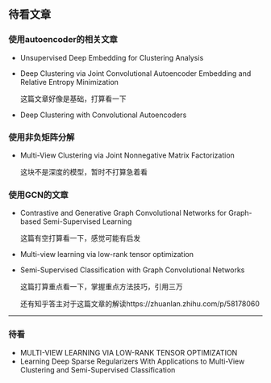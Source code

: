 ## 待看文章

### 使用autoencoder的相关文章

- Unsupervised Deep Embedding for Clustering Analysis

- Deep Clustering via Joint Convolutional Autoencoder Embedding and Relative Entropy Minimization

  这篇文章好像是基础，打算看一下

- Deep Clustering with Convolutional Autoencoders

### 使用非负矩阵分解

- Multi-View Clustering via Joint Nonnegative Matrix Factorization

  这块不是深度的模型，暂时不打算急着看

### 使用GCN的文章

- Contrastive and Generative Graph Convolutional Networks for Graph-based Semi-Supervised Learning

  这篇有空打算看一下，感觉可能有启发
  
- Multi-view learning via low-rank tensor optimization

- Semi-Supervised Classification with Graph Convolutional Networks

  这篇打算重点看一下，掌握重点方法技巧，引用三万

  还有知乎答主对于这篇文章的解读https://zhuanlan.zhihu.com/p/58178060



---

### 待看

- MULTI-VIEW LEARNING VIA LOW-RANK TENSOR OPTIMIZATION
- Learning Deep Sparse Regularizers With Applications to Multi-View Clustering and Semi-Supervised Classification
